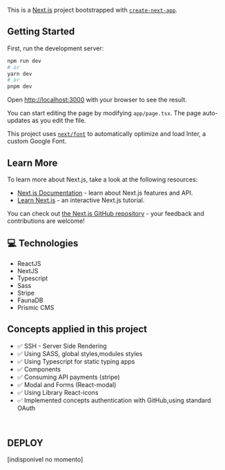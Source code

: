 This is a [Next.js](https://nextjs.org/) project bootstrapped with [`create-next-app`](https://github.com/vercel/next.js/tree/canary/packages/create-next-app).

## Getting Started

First, run the development server:

```bash
npm run dev
# or
yarn dev
# or
pnpm dev
```

Open [http://localhost:3000](http://localhost:3000) with your browser to see the result.

You can start editing the page by modifying `app/page.tsx`. The page auto-updates as you edit the file.

This project uses [`next/font`](https://nextjs.org/docs/basic-features/font-optimization) to automatically optimize and load Inter, a custom Google Font.

## Learn More

To learn more about Next.js, take a look at the following resources:

- [Next.js Documentation](https://nextjs.org/docs) - learn about Next.js features and API.
- [Learn Next.js](https://nextjs.org/learn) - an interactive Next.js tutorial.

You can check out [the Next.js GitHub repository](https://github.com/vercel/next.js/) - your feedback and contributions are welcome!

## 💻 Technologies

- ReactJS
- NextJS
- Typescript
- Sass
- Stripe
- FaunaDB
- Prismic CMS

## Concepts applied in this project

- ✅ SSH - Server Side Rendering
- ✅ Using SASS, global styles,modules styles
- ✅ Using Typescript for static typing apps
- ✅ Components
- ✅ Consuming API payments (stripe)
- ✅ Modal and Forms (React-modal)
- ✅ Using Library React-icons
- ✅ Implemented concepts authentication with GitHub,using standard OAuth

<br/>

## DEPLOY

[indisponivel no momento]

<br/>
